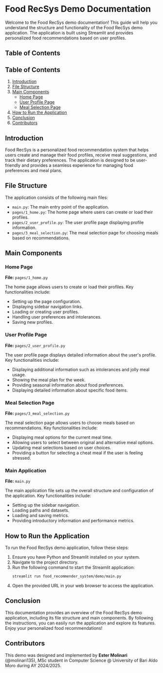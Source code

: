 # Food RecSys Demo Documentation

Welcome to the Food RecSys demo documentation! This guide will help you understand the structure and functionality of the Food RecSys demo application. The application is built using Streamlit and provides personalized food recommendations based on user profiles.

## Table of Contents
## Table of Contents

1. [Introduction](#introduction)
2. [File Structure](#file-structure)
3. [Main Components](#main-components)
    - [Home Page](#home-page)
    - [User Profile Page](#user-profile-page)
    - [Meal Selection Page](#meal-selection-page)
4. [How to Run the Application](#how-to-run-the-application)
5. [Conclusion](#conclusion)
6. [Contributors](#contributors)

## Introduction
Food RecSys is a personalized food recommendation system that helps users create and manage their food profiles, receive meal suggestions, and track their dietary preferences. The application is designed to be user-friendly and provides a seamless experience for managing food preferences and meal plans.

## File Structure
The application consists of the following main files:

- `main.py`: The main entry point of the application.
- `pages/1_home.py`: The home page where users can create or load their profiles.
- `pages/2_user_profile.py`: The user profile page displaying profile information.
- `pages/3_meal_selection.py`: The meal selection page for choosing meals based on recommendations.

## Main Components

### Home Page
**File:** `pages/1_home.py`

The home page allows users to create or load their profiles. Key functionalities include:
- Setting up the page configuration.
- Displaying sidebar navigation links.
- Loading or creating user profiles.
- Handling user preferences and intolerances.
- Saving new profiles.

### User Profile Page
**File:** `pages/2_user_profile.py`

The user profile page displays detailed information about the user's profile. Key functionalities include:
- Displaying additional information such as intolerances and jolly meal usage.
- Showing the meal plan for the week.
- Providing seasonal information about food preferences.
- Displaying detailed information about specific food items.

### Meal Selection Page
**File:** `pages/3_meal_selection.py`

The meal selection page allows users to choose meals based on recommendations. Key functionalities include:
- Displaying meal options for the current meal time.
- Allowing users to select between original and alternative meal options.
- Updating meal selections based on user choices.
- Providing a button for selecting a cheat meal if the user is feeling stressed.

### Main Application
**File:** `main.py`

The main application file sets up the overall structure and configuration of the application. Key functionalities include:
- Setting up the sidebar navigation.
- Loading paths and datasets.
- Loading and saving metrics.
- Providing introductory information and performance metrics.

## How to Run the Application
To run the Food RecSys demo application, follow these steps:

1. Ensure you have Python and Streamlit installed on your system.
2. Navigate to the project directory.
3. Run the following command to start the Streamlit application:
   ```bash
   streamlit run food_recommender_system/demo/main.py
   ```
4. Open the provided URL in your web browser to access the application.

## Conclusion
This documentation provides an overview of the Food RecSys demo application, including its file structure and main components. By following the instructions, you can easily run the application and explore its features. Enjoy your personalized food recommendations!

## Contributors
This demo was designed and implemented by **Ester Molinari** (@molinari135), MSc student in Computer Science @ University of Bari Aldo Moro during AY 2024/2025.